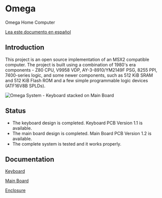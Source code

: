 # Omega
Omega Home Computer

[Lea este documento en español](README_es.md)

## Introduction
This project is an open source implementation of an MSX2 compatible computer. The project is built using a combination of 1980's era components - Z80 CPU, V9958 VDP, AY-3-8910/YM2149F PSG, 8255 PPI, 7400-series logic, and some newer components, such as 512 KiB SRAM and 512 KiB Flash ROM and a few simple programmable logic devices (ATF16V8B SPLDs).

![Omega System - Keyboard stacked on Main Board](Mainboard/images/Omega-Mainboard-1.1-Stacked.jpg)

## Status
* The keyboard design is completed. Keyboard PCB Version 1.1 is available.
* The main board design is completed. Main Board PCB Version 1.2 is available.
* The complete system is tested and it works properly.

## Documentation

[Keyboard](Keyboard.md)

[Main Board](Mainboard.md)

[Enclosure](Enclosure.md)
